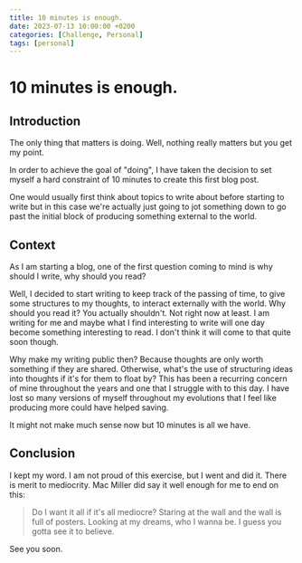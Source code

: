 ```yaml
---
title: 10 minutes is enough.
date: 2023-07-13 10:00:00 +0200
categories: [Challenge, Personal]
tags: [personal]
---
```


# 10 minutes is enough.

## Introduction

The only thing that matters is doing.
Well, nothing really matters but you get my point.

In order to achieve the goal of "doing", I have taken the decision to set myself a hard constraint of 10 minutes to create this first blog post.

One would usually first think about topics to write about before starting to write but in this case we're actually just going to jot something down to go past the initial block of producing something external to the world.

## Context

As I am starting a blog, one of the first question coming to mind is why should I write, why should you read?

Well, I decided to start writing to keep track of the passing of time, to give some structures to my thoughts, to interact externally with the world.
Why should you read it? You actually shouldn't. Not right now at least. I am writing for me and maybe what I find interesting to write will one day become something interesting to read.
I don't think it will come to that quite soon though.

Why make my writing public then? Because thoughts are only worth something if they are shared. Otherwise, what's the use of structuring ideas into thoughts if it's for them to float by?
This has been a recurring concern of mine throughout the years and one that I struggle with to this day. I have lost so many versions of myself throughout my evolutions that I feel like producing more could have helped saving.

It might not make much sense now but 10 minutes is all we have.

## Conclusion

I kept my word. I am not proud of this exercise, but I went and did it. There is merit to mediocrity.
Mac Miller did say it well enough for me to end on this:
> Do I want it all if it's all mediocre? Staring at the wall and the wall is full of posters.
> Looking at my dreams, who I wanna be. I guess you gotta see it to believe.

See you soon.
